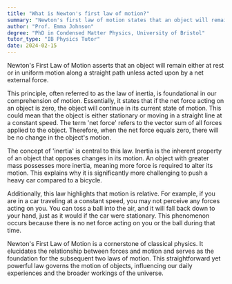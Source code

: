 ```yaml
---
title: "What is Newton's first law of motion?"
summary: "Newton's first law of motion states that an object will remain at rest or move in a straight line at a constant speed unless acted upon by a force."
author: "Prof. Emma Johnson"
degree: "PhD in Condensed Matter Physics, University of Bristol"
tutor_type: "IB Physics Tutor"
date: 2024-02-15
---
```


Newton's First Law of Motion asserts that an object will remain either at rest or in uniform motion along a straight path unless acted upon by a net external force. 

This principle, often referred to as the law of inertia, is foundational in our comprehension of motion. Essentially, it states that if the net force acting on an object is zero, the object will continue in its current state of motion. This could mean that the object is either stationary or moving in a straight line at a constant speed. The term 'net force' refers to the vector sum of all forces applied to the object. Therefore, when the net force equals zero, there will be no change in the object's motion.

The concept of 'inertia' is central to this law. Inertia is the inherent property of an object that opposes changes in its motion. An object with greater mass possesses more inertia, meaning more force is required to alter its motion. This explains why it is significantly more challenging to push a heavy car compared to a bicycle.

Additionally, this law highlights that motion is relative. For example, if you are in a car traveling at a constant speed, you may not perceive any forces acting on you. You can toss a ball into the air, and it will fall back down to your hand, just as it would if the car were stationary. This phenomenon occurs because there is no net force acting on you or the ball during that time.

Newton's First Law of Motion is a cornerstone of classical physics. It elucidates the relationship between forces and motion and serves as the foundation for the subsequent two laws of motion. This straightforward yet powerful law governs the motion of objects, influencing our daily experiences and the broader workings of the universe.
    